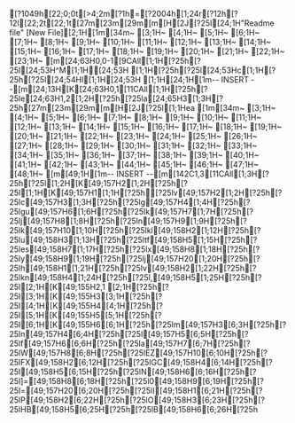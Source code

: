 [?1049h[22;0;0t[>4;2m[?1h=[?2004h[1;24r[?12h[?12l[22;2t[22;1t[27m[23m[29m[m[H[2J[?25l[24;1H"Readme file" [New File][2;1H[1m[34m~                                                                               [3;1H~                                                                               [4;1H~                                                                               [5;1H~                                                                               [6;1H~                                                                               [7;1H~                                                                               [8;1H~                                                                               [9;1H~                                                                               [10;1H~                                                                               [11;1H~                                                                               [12;1H~                                                                               [13;1H~                                                                               [14;1H~                                                                               [15;1H~                                                                               [16;1H~                                                                               [17;1H~                                                                               [18;1H~                                                                               [19;1H~                                                                               [20;1H~                                                                               [21;1H~                                                                               [22;1H~                                                                               [23;1H~                                                                               [m[24;63H0,0-1[9CAll[1;1H[?25h[?25l[24;53H^M[1;1H[24;53H  [1;1H[?25h[?25l[24;53Hc[1;1H[?25h[?25l[24;54Hl[1;1H[24;53H  [1;1H[24;1H[1m-- INSERT --[m[24;13H[K[24;63H0,1[11CAll[1;1H[?25h[?25le[24;63H1,2[1;2H[?25h[?25la[24;65H3[1;3H[?25h[27m[23m[29m[m[H[2J[?25l[1;1Hea
[1m[34m~                                                                                                                                                                           [3;1H~                                                                                                                                                                           [4;1H~                                                                                                                                                                           [5;1H~                                                                                                                                                                           [6;1H~                                                                                                                                                                           [7;1H~                                                                                                                                                                           [8;1H~                                                                                                                                                                           [9;1H~                                                                                                                                                                           [10;1H~                                                                                                                                                                           [11;1H~                                                                                                                                                                           [12;1H~                                                                                                                                                                           [13;1H~                                                                                                                                                                           [14;1H~                                                                                                                                                                           [15;1H~                                                                                                                                                                           [16;1H~                                                                                                                                                                           [17;1H~                                                                                                                                                                           [18;1H~                                                                                                                                                                           [19;1H~                                                                                                                                                                           [20;1H~                                                                                                                                                                           [21;1H~                                                                                                                                                                           [22;1H~                                                                                                                                                                           [23;1H~                                                                                                                                                                           [24;1H~                                                                                                                                                                           [25;1H~                                                                                                                                                                           [26;1H~                                                                                                                                                                           [27;1H~                                                                                                                                                                           [28;1H~                                                                                                                                                                           [29;1H~                                                                                                                                                                           [30;1H~                                                                                                                                                                           [31;1H~                                                                                                                                                                           [32;1H~                                                                                                                                                                           [33;1H~                                                                                                                                                                           [34;1H~                                                                                                                                                                           [35;1H~                                                                                                                                                                           [36;1H~                                                                                                                                                                           [37;1H~                                                                                                                                                                           [38;1H~                                                                                                                                                                           [39;1H~                                                                                                                                                                           [40;1H~                                                                                                                                                                           [41;1H~                                                                                                                                                                           [42;1H~                                                                                                                                                                           [43;1H~                                                                                                                                                                           [44;1H~                                                                                                                                                                           [45;1H~                                                                                                                                                                           [46;1H~                                                                                                                                                                           [47;1H~                                                                                                                                                                           [48;1H~                                                                                                                                                                           [m[49;1H[1m-- INSERT --[m[142C1,3[11CAll[1;3H[?25h[?25l[1;2H[K[49;157H2[1;2H[?25h[?25l[1;1H[K[49;157H1[1;1H[?25h[?25lv[49;157H2[1;2H[?25h[?25lc[49;157H3[1;3H[?25h[?25lg[49;157H4[1;4H[?25h[?25lgu[49;157H6[1;6H[?25h[?25lk[49;157H7[1;7H[?25h[?25lj[49;157H8[1;8H[?25h[?25ln[49;157H9[1;9H[?25h[?25lk[49;157H10[1;10H[?25h[?25lkl[49;158H2[1;12H[?25h[?25lu[49;158H3[1;13H[?25h[?25ltf[49;158H5[1;15H[?25h[?25les[49;158H7[1;17H[?25h[?25lx[49;158H8[1;18H[?25h[?25ly[49;158H9[1;19H[?25h[?25lj[49;157H20[1;20H[?25h[?25lh[49;158H1[1;21H[?25h[?25lv[49;158H2[1;22H[?25h[?25lkn[49;158H4[1;24H[?25h[?25l,[49;158H5[1;25H[?25h[?25l[2;1H[K[49;155H2,1 [2;1H[?25h[?25l[3;1H[K[49;155H3[3;1H[?25h[?25l[4;1H[K[49;155H4[4;1H[?25h[?25l[5;1H[K[49;155H5[5;1H[?25h[?25l[6;1H[K[49;155H6[6;1H[?25h[?25lm[49;157H3[6;3H[?25h[?25ln[49;157H4[6;4H[?25h[?25l[49;157H5[6;5H[?25h[?25lf[49;157H6[6;6H[?25h[?25la[49;157H7[6;7H[?25h[?25lW[49;157H8[6;8H[?25h[?25lEZ[49;157H10[6;10H[?25h[?25lFX[49;158H2[6;12H[?25h[?25lGC[49;158H4[6;14H[?25h[?25l[49;158H5[6;15H[?25h[?25lN[49;158H6[6;16H[?25h[?25l]=[49;158H8[6;18H[?25h[?25l0[49;158H9[6;19H[?25h[?25l=[49;157H20[6;20H[?25h[?25lI[49;158H1[6;21H[?25h[?25lP[49;158H2[6;22H[?25h[?25lO[49;158H3[6;23H[?25h[?25lHB[49;158H5[6;25H[?25h[?25lB[49;158H6[6;26H[?25h